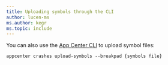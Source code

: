 ```yaml
---
title: Uploading symbols through the CLI
author: lucen-ms
ms.author: kegr
ms.topic: include
---
```


You can also use the [App Center CLI](~/cli/index.md) to upload symbol files:

```shell
appcenter crashes upload-symbols --breakpad {symbols file}
```